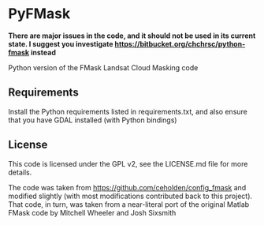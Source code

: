 # PyFMask
**There are major issues in the code, and it should not be used in its current state. I suggest you investigate https://bitbucket.org/chchrsc/python-fmask instead**


Python version of the FMask Landsat Cloud Masking code

## Requirements
Install the Python requirements listed in requirements.txt, and also ensure that you have GDAL installed (with Python bindings)

## License
This code is licensed under the GPL v2, see the LICENSE.md file for more details.

The code was taken from https://github.com/ceholden/config_fmask and modified slightly (with most modifications contributed back to this project). That code, in turn, was taken from a near-literal port of the original Matlab FMask code by Mitchell Wheeler and Josh Sixsmith

